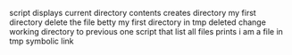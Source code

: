 script displays current directory contents
creates directory my first directory
delete the file betty
my first directory in tmp deleted
change working directory to previous one
script that list all files
prints i am a file in tmp
symbolic link
